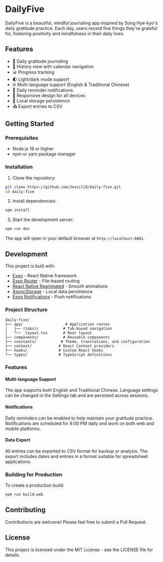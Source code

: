# DailyFive

DailyFive is a beautiful, mindful journaling app inspired by Song Hye-kyo's daily gratitude practice. Each day, users record five things they're grateful for, fostering positivity and mindfulness in their daily lives.

## Features

- 📝 Daily gratitude journaling
- 📅 History view with calendar navigation
- 📊 Progress tracking
- 🌓 Light/dark mode support
- 🌐 Multi-language support (English & Traditional Chinese)
- 🔔 Daily reminder notifications
- 📱 Responsive design for all devices
- 💾 Local storage persistence
- 📤 Export entries to CSV

## Getting Started

### Prerequisites

- Node.js 18 or higher
- npm or yarn package manager

### Installation

1. Clone the repository:
```bash
git clone https://github.com/Jessili8/daily-five.git
cd daily-five
```

2. Install dependencies:
```bash
npm install
```

3. Start the development server:
```bash
npm run dev
```

The app will open in your default browser at `http://localhost:8081`.

## Development

This project is built with:

- [Expo](https://expo.dev/) - React Native framework
- [Expo Router](https://docs.expo.dev/router/introduction/) - File-based routing
- [React Native Reanimated](https://docs.swmansion.com/react-native-reanimated/) - Smooth animations
- [AsyncStorage](https://react-native-async-storage.github.io/async-storage/) - Local data persistence
- [Expo Notifications](https://docs.expo.dev/versions/latest/sdk/notifications/) - Push notifications

### Project Structure

```
daily-five/
├── app/                   # Application routes
│   ├── (tabs)/           # Tab-based navigation
│   └── _layout.tsx       # Root layout
├── components/           # Reusable components
├── constants/           # Theme, translations, and configuration
├── context/            # React Context providers
├── hooks/              # Custom React hooks
└── types/              # TypeScript definitions
```

### Features

#### Multi-language Support
The app supports both English and Traditional Chinese. Language settings can be changed in the Settings tab and are persisted across sessions.

#### Notifications
Daily reminders can be enabled to help maintain your gratitude practice. Notifications are scheduled for 8:00 PM daily and work on both web and mobile platforms.

#### Data Export
All entries can be exported to CSV format for backup or analysis. The export includes dates and entries in a format suitable for spreadsheet applications.

### Building for Production

To create a production build:

```bash
npm run build:web
```

## Contributing

Contributions are welcome! Please feel free to submit a Pull Request.

## License

This project is licensed under the MIT License - see the LICENSE file for details.